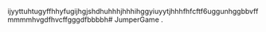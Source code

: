 ijyyttuhtugyffhhyfugijhgjshdhuhhhjhhhihggyiuyytjhhhfhfcftf6uggunhggbbvffmmmmhvgdfhvcffgggdfbbbbh# JumperGame
.